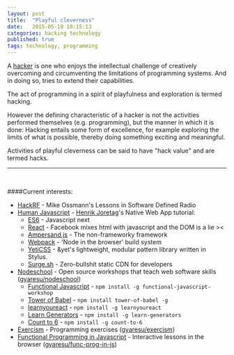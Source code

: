 ```yaml
---
layout: post
title:  "Playful cleverness"
date:   2015-05-18 10:15:13
categories: hacking technology
published: true
tags: technology, programming
---
```

A [hacker][hacker] is one who enjoys the intellectual challenge of creatively overcoming and circumventing the limitations of programming systems. And in doing so, tries to extend their capabilities.

The act of programming in a spirit of playfulness and exploration is termed hacking.

However the defining characteristic of a hacker is not the activities performed themselves (e.g. programming), but the manner in which it is done: Hacking entails some form of excellence, for example exploring the limits of what is possible, thereby doing something exciting and meaningful.

Activities of playful cleverness can be said to have "hack value" and are termed hacks.

<hr>

<br />

####Current interests:

* [HackRF][hackrf] - Mike Ossmann's Lessons in Software Defined Radio
* [Human Javascript][humanjs] - [Henrik Joretag][henrik]'s Native Web App tutorial:
  * [ES6][ES6] - Javascript next
  * [React][react] - Facebook mixes html with javascript and the DOM is a lie ><
  * [Ampersand.js][ampersandjs] - The non-frameworky framework
  * [Webpack][webpack] - 'Node in the browser' build system
  * [YetiCSS][yeticss] - &yet's lightweight, modular pattern library written in Stylus.
  * [Surge.sh][surge] - Zero-bullshit static CDN for developers
* [Nodeschool][nodeschool] - Open source workshops that teach web software skills ([gyaresu/nodeschool][nodeschool-repo])
  * [Functional Javascript][funcjs] - `npm install -g functional-javascript-workshop`
  * [Tower of Babel][babel] - `npm install tower-of-babel -g`
  * [learnyoureact][learnyoureact] - `npm install -g learnyoureact`
  * [Learn Generators][generators] - `npm install -g learn-generators`
  * [Count to 6][6] - `npm install -g count-to-6`
* [Exercism][exercism] - Programming exercises ([gyaresu/exercism][exercism-solutions])
* [Functional Programming in Javascript][funcprogjs] - Interactive lessons in the browser ([gyaresu/func-prog-in-js][funcsol])


[funcsol]:             https://github.com/gyaresu/func-prog-in-js
[funcprogjs]:          https://jhusain.github.io/learnrx/
[nodeschool-repo]:     https://github.com/gyaresu/nodeschool
[exercism-solutions]:  https://github.com/gyaresu/exercism
[exercism]:            http://exercism.io/
[6]:                   https://github.com/domenic/count-to-6
[generators]:          https://github.com/isRuslan/learn-generators
[learnyoureact]:       https://github.com/tako-black/learnyoureact
[babel]:               https://github.com/yosuke-furukawa/tower-of-babel
[funcjs]:              https://github.com/timoxley/functional-javascript-workshop
[ES6]:                 https://en.wikipedia.org/wiki/ECMAScript
[react]:               https://facebook.github.io/react/
[ampersandjs]:         http://ampersandjs.com/
[hacker]:              https://en.wikipedia.org/wiki/Hacker_%28programmer_subculture%29
[hackrf]:              https://greatscottgadgets.com/sdr/
[henrik]:              https://twitter.com/HenrikJoreteg
[humanjs]:             http://learn.humanjavascript.com/react-ampersand
[nodeschool]:          http://nodeschool.io
[webpack]:             http://webpack.github.io/
[yeticss]:             http://yeticss.com/
[surge]:               http://surge.sh/
